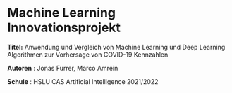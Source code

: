 # Machine Learning Innovationsprojekt

**Titel:** Anwendung und Vergleich von Machine Learning und Deep Learning Algorithmen zur Vorhersage von COVID-19 Kennzahlen

**Autoren** : Jonas Furrer, Marco Amrein

**Schule** : HSLU CAS Artificial Intelligence 2021/2022

